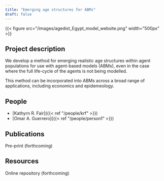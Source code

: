 ```yaml
---
title: "Emerging age structures for ABMs"
draft: false
---
```


{{< figure src="/images/agedist_Egypt_model_website.png" width="500px" >}}

## Project description

We develop a method for emerging realistic age structures within agent populations for use with agent-based models (ABMs), even in the case where the full life-cycle of the agents is not being modelled.

This method can be incorporated into ABMs across a broad range of applications, including economics and epidemeology.

## People

* [Kathyrn R. Fair]({{< ref "/people/krf" >}}) 
* [Omar A. Guerrero]({{< ref "/people/person1" >}}) 

## Publications

Pre-print (forthcoming)

## Resources

Online repository (forthcoming)